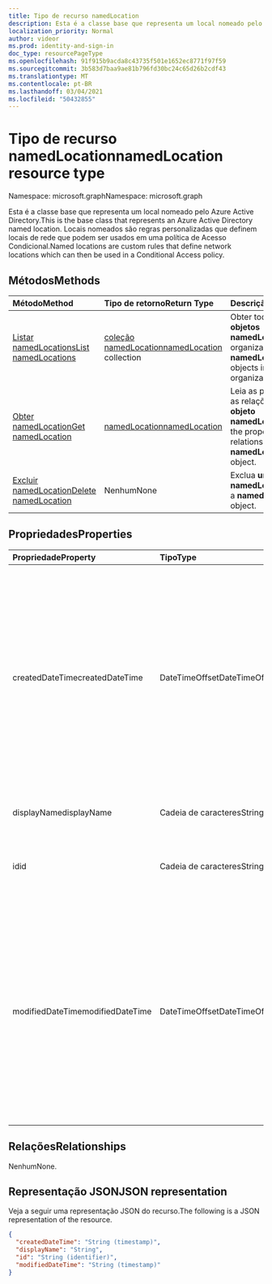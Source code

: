 ```yaml
---
title: Tipo de recurso namedLocation
description: Esta é a classe base que representa um local nomeado pelo Azure Active Directory. Locais nomeados são regras personalizadas que definem locais de rede que podem ser usados em uma política de Acesso Condicional.
localization_priority: Normal
author: videor
ms.prod: identity-and-sign-in
doc_type: resourcePageType
ms.openlocfilehash: 91f915b9acda8c43735f501e1652ec8771f97f59
ms.sourcegitcommit: 3b583d7baa9ae81b796fd30bc24c65d26b2cdf43
ms.translationtype: MT
ms.contentlocale: pt-BR
ms.lasthandoff: 03/04/2021
ms.locfileid: "50432855"
---
```

# <a name="namedlocation-resource-type"></a><span data-ttu-id="5d23f-104">Tipo de recurso namedLocation</span><span class="sxs-lookup"><span data-stu-id="5d23f-104">namedLocation resource type</span></span>

<span data-ttu-id="5d23f-105">Namespace: microsoft.graph</span><span class="sxs-lookup"><span data-stu-id="5d23f-105">Namespace: microsoft.graph</span></span>

<span data-ttu-id="5d23f-106">Esta é a classe base que representa um local nomeado pelo Azure Active Directory.</span><span class="sxs-lookup"><span data-stu-id="5d23f-106">This is the base class that represents an Azure Active Directory named location.</span></span> <span data-ttu-id="5d23f-107">Locais nomeados são regras personalizadas que definem locais de rede que podem ser usados em uma política de Acesso Condicional.</span><span class="sxs-lookup"><span data-stu-id="5d23f-107">Named locations are custom rules that define network locations which can then be used in a Conditional Access policy.</span></span>

## <a name="methods"></a><span data-ttu-id="5d23f-108">Métodos</span><span class="sxs-lookup"><span data-stu-id="5d23f-108">Methods</span></span>

| <span data-ttu-id="5d23f-109">Método</span><span class="sxs-lookup"><span data-stu-id="5d23f-109">Method</span></span>       | <span data-ttu-id="5d23f-110">Tipo de retorno</span><span class="sxs-lookup"><span data-stu-id="5d23f-110">Return Type</span></span> | <span data-ttu-id="5d23f-111">Descrição</span><span class="sxs-lookup"><span data-stu-id="5d23f-111">Description</span></span> |
|:-------------|:------------|:------------|
| [<span data-ttu-id="5d23f-112">Listar namedLocations</span><span class="sxs-lookup"><span data-stu-id="5d23f-112">List namedLocations</span></span>](../api/conditionalaccessroot-list-namedlocations.md) | <span data-ttu-id="5d23f-113">[coleção namedLocation](namedLocation.md)</span><span class="sxs-lookup"><span data-stu-id="5d23f-113">[namedLocation](namedLocation.md) collection</span></span> | <span data-ttu-id="5d23f-114">Obter todos os **objetos namedLocation** na organização.</span><span class="sxs-lookup"><span data-stu-id="5d23f-114">Get all the **namedLocation** objects in the organization.</span></span> |
| [<span data-ttu-id="5d23f-115">Obter namedLocation</span><span class="sxs-lookup"><span data-stu-id="5d23f-115">Get namedLocation</span></span>](../api/namedlocation-get.md) | [<span data-ttu-id="5d23f-116">namedLocation</span><span class="sxs-lookup"><span data-stu-id="5d23f-116">namedLocation</span></span>](namedlocation.md) | <span data-ttu-id="5d23f-117">Leia as propriedades e as relações de um **objeto namedLocation.**</span><span class="sxs-lookup"><span data-stu-id="5d23f-117">Read the properties and relationships of a **namedLocation** object.</span></span> |
| [<span data-ttu-id="5d23f-118">Excluir namedLocation</span><span class="sxs-lookup"><span data-stu-id="5d23f-118">Delete namedLocation</span></span>](../api/namedlocation-delete.md) | <span data-ttu-id="5d23f-119">Nenhum</span><span class="sxs-lookup"><span data-stu-id="5d23f-119">None</span></span> | <span data-ttu-id="5d23f-120">Exclua **um objeto namedLocation.**</span><span class="sxs-lookup"><span data-stu-id="5d23f-120">Delete a **namedLocation** object.</span></span> |

## <a name="properties"></a><span data-ttu-id="5d23f-121">Propriedades</span><span class="sxs-lookup"><span data-stu-id="5d23f-121">Properties</span></span>

| <span data-ttu-id="5d23f-122">Propriedade</span><span class="sxs-lookup"><span data-stu-id="5d23f-122">Property</span></span>     | <span data-ttu-id="5d23f-123">Tipo</span><span class="sxs-lookup"><span data-stu-id="5d23f-123">Type</span></span>        | <span data-ttu-id="5d23f-124">Descrição</span><span class="sxs-lookup"><span data-stu-id="5d23f-124">Description</span></span> |
|:-------------|:------------|:------------|
|<span data-ttu-id="5d23f-125">createdDateTime</span><span class="sxs-lookup"><span data-stu-id="5d23f-125">createdDateTime</span></span>|<span data-ttu-id="5d23f-126">DateTimeOffset</span><span class="sxs-lookup"><span data-stu-id="5d23f-126">DateTimeOffset</span></span>|<span data-ttu-id="5d23f-127">O tipo Timestamp representa a data e a hora de criação do local usando o formato ISO 8601 e está sempre em horário UTC.</span><span class="sxs-lookup"><span data-stu-id="5d23f-127">The Timestamp type represents creation date and time of the location using ISO 8601 format and is always in UTC time.</span></span> <span data-ttu-id="5d23f-128">Por exemplo, meia-noite em UTC no dia 1º de janeiro de 2014 teria esta aparência: `'2014-01-01T00:00:00Z'`.</span><span class="sxs-lookup"><span data-stu-id="5d23f-128">For example, midnight UTC on Jan 1, 2014 would look like this: `'2014-01-01T00:00:00Z'`.</span></span> <span data-ttu-id="5d23f-129">Somente leitura.</span><span class="sxs-lookup"><span data-stu-id="5d23f-129">Read-only.</span></span>|
|<span data-ttu-id="5d23f-130">displayName</span><span class="sxs-lookup"><span data-stu-id="5d23f-130">displayName</span></span>|<span data-ttu-id="5d23f-131">Cadeia de caracteres</span><span class="sxs-lookup"><span data-stu-id="5d23f-131">String</span></span>|<span data-ttu-id="5d23f-132">Nome acessível para humanos do local.</span><span class="sxs-lookup"><span data-stu-id="5d23f-132">Human-readable name of the location.</span></span>|
|<span data-ttu-id="5d23f-133">id</span><span class="sxs-lookup"><span data-stu-id="5d23f-133">id</span></span>|<span data-ttu-id="5d23f-134">Cadeia de caracteres</span><span class="sxs-lookup"><span data-stu-id="5d23f-134">String</span></span>|<span data-ttu-id="5d23f-135">Identificador de um objeto namedLocation.</span><span class="sxs-lookup"><span data-stu-id="5d23f-135">Identifier of a namedLocation object.</span></span> <span data-ttu-id="5d23f-136">Somente leitura.</span><span class="sxs-lookup"><span data-stu-id="5d23f-136">Read-only.</span></span>|
|<span data-ttu-id="5d23f-137">modifiedDateTime</span><span class="sxs-lookup"><span data-stu-id="5d23f-137">modifiedDateTime</span></span>|<span data-ttu-id="5d23f-138">DateTimeOffset</span><span class="sxs-lookup"><span data-stu-id="5d23f-138">DateTimeOffset</span></span>|<span data-ttu-id="5d23f-139">O tipo Timestamp representa a última data e hora modificadas do local usando o formato ISO 8601 e está sempre em horário UTC.</span><span class="sxs-lookup"><span data-stu-id="5d23f-139">The Timestamp type represents last modified date and time of the location using ISO 8601 format and is always in UTC time.</span></span> <span data-ttu-id="5d23f-140">Por exemplo, meia-noite em UTC no dia 1º de janeiro de 2014 teria esta aparência: `'2014-01-01T00:00:00Z'`.</span><span class="sxs-lookup"><span data-stu-id="5d23f-140">For example, midnight UTC on Jan 1, 2014 would look like this: `'2014-01-01T00:00:00Z'`.</span></span> <span data-ttu-id="5d23f-141">Somente leitura.</span><span class="sxs-lookup"><span data-stu-id="5d23f-141">Read-only.</span></span>|

## <a name="relationships"></a><span data-ttu-id="5d23f-142">Relações</span><span class="sxs-lookup"><span data-stu-id="5d23f-142">Relationships</span></span>

<span data-ttu-id="5d23f-143">Nenhum</span><span class="sxs-lookup"><span data-stu-id="5d23f-143">None.</span></span>

## <a name="json-representation"></a><span data-ttu-id="5d23f-144">Representação JSON</span><span class="sxs-lookup"><span data-stu-id="5d23f-144">JSON representation</span></span>

<span data-ttu-id="5d23f-145">Veja a seguir uma representação JSON do recurso.</span><span class="sxs-lookup"><span data-stu-id="5d23f-145">The following is a JSON representation of the resource.</span></span>

<!-- {
  "blockType": "resource",
  "optionalProperties": [

  ],
  "@odata.type": "microsoft.graph.namedLocation",
  "keyProperty": "id"
}-->

```json
{
  "createdDateTime": "String (timestamp)",
  "displayName": "String",
  "id": "String (identifier)",
  "modifiedDateTime": "String (timestamp)"
}
```

<!-- uuid: 16cd6b66-4b1a-43a1-adaf-3a886856ed98
2019-02-04 14:57:30 UTC -->
<!-- {
  "type": "#page.annotation",
  "description": "namedLocation resource",
  "keywords": "",
  "section": "documentation",
  "tocPath": ""
}-->

